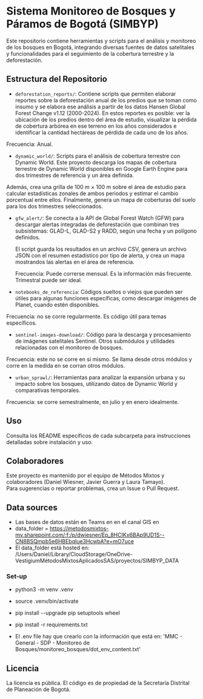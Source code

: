 # Sistema Monitoreo de Bosques y Páramos de Bogotá (SIMBYP)

Este repositorio contiene herramientas y scripts para el análisis y monitoreo de los bosques en Bogotá, integrando diversas fuentes de datos satelitales y funcionalidades para el seguimiento de la cobertura terrestre y la deforestación.

## Estructura del Repositorio
- `deforestation_reports/`: Contiene scripts que permiten elaborar reportes sobre la deforestación anual de los predios que se toman como insumo y se elabora ese análisis a partir de los datos Hansen Global Forest Change v1.12 (2000-2024). En estos reportes es posible: ver la ubicación de los predios dentro del área de estudio, visualizar la pérdida de cobertura arbórea en ese terreno en los años considerados e identificar la cantidad hectáreas de pérdida de cada uno de los años.   

Frecuencia: Anual.

- `dynamic_world/`: Scripts para el análisis de cobertura terrestre con Dynamic World.
Este proyecto descarga los mapas de cobertura terrestre de Dynamic World disponibles en 
Google Earth Engine para dos trimestres de referencia y un área definida.

Además, crea una grilla de 100 m × 100 m sobre el área de estudio para calcular estadísticas 
zonales de ambos periodos y estimar el cambio porcentual entre ellos. Finalmente, genera un mapa de coberturas del suelo para los dos trimestres seleccionados.

- `gfw_alert/`:   Se conecta a la API de Global Forest Watch (GFW) para descargar alertas integradas 
  de deforestación que combinan tres subsistemas: GLAD-L, GLAD-S2 y RADD, según una fecha y un polígono 
  definidos. 

  El script guarda los resultados en un archivo CSV, genera un archivo JSON con el resumen estadístico 
  por tipo de alerta, y crea un mapa mostrandos las alertas en el área de referencia.

  Frecuencia: Puede correrse mensual. Es la información más frecuente. Trimestral puede ser ideal.

- `notebooks_de_referencia`: Códigos sueltos o viejos que pueden ser útiles para algunas funciones específicas, como descargar imágenes de Planet, cuando estén disponibles.

Frecuencia: no se corre regularmente. Es código útil para temas específicos. 

- `sentinel-images-download/`: Código para la descarga y procesamiento de imágenes satelitales Sentinel. Otros submódulos y utilidades relacionadas con el monitoreo de bosques.

Frecuencia: este no se corre en sí mismo. Se llama desde otros módulos y corre en la medida en se corran otros módulos. 

- `urban_sprawl/`: Herramientas para analizar la expansión urbana y su impacto sobre los bosques, utilizando datos de Dynamic World y comparativas temporales.

Frecuencia: se corre semestralmente, en julio y en enero idealmente. 

## Uso

Consulta los README específicos de cada subcarpeta para instrucciones detalladas sobre instalación y uso.

## Colaboradores

Este proyecto es mantenido por el equipo de Métodos Mixtos y colaboradores (Daniel Wiesner, Javier Guerra y Laura Tamayo).  
Para sugerencias o reportar problemas, crea un Issue o Pull Request.

## Data sources

- Las bases de datos están en Teams en en el canal GIS en
- data_folder = https://metodosmixtos-my.sharepoint.com/:f:/p/dwiesner/Ep_8HCIKx6BAp9UD1S--CN8BSQmpb5e6HBEbqlue3HcwbA?e=mO7uce
- El data_folder está hosted en: /Users/Daniel/Library/CloudStorage/OneDrive-VestigiumMétodosMixtosAplicadosSAS/proyectos/SIMBYP_DATA

### Set-up

- python3 -m venv .venv
- source .venv/bin/activate
- pip install --upgrade pip setuptools wheel
- pip install -r requirements.txt

- El .env file hay que crearlo con la información que está en: 
'MMC - General - SDP - Monitoreo de Bosques/monitoreo_bosques/dot_env_content.txt'

## Licencia

La licencia es pública. El código es de propiedad de la Secretaría Distrital de Planeación de Bogotá.